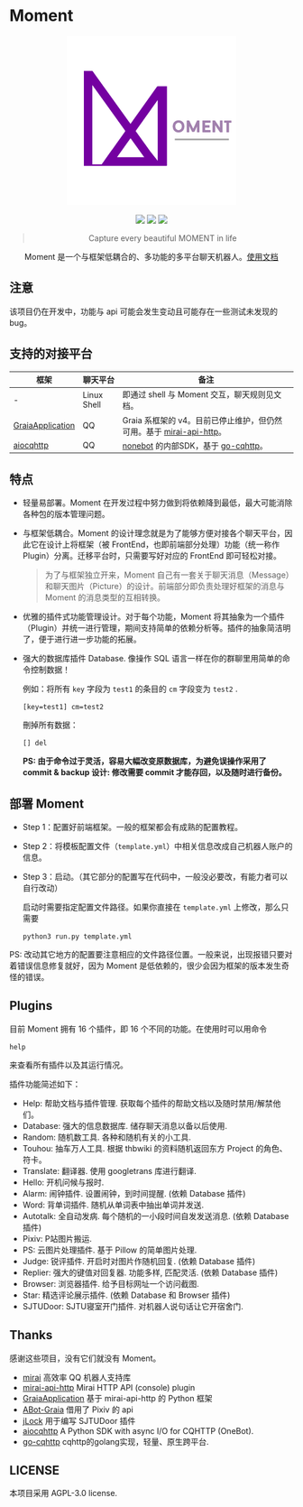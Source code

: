 # Moment

<div align="center">
<img src="logo/big_logo.png" width="300px">

![](https://img.shields.io/badge/python-3.6+-blue?style=for-the-badge&logo=python) ![](https://img.shields.io/badge/version-0.5dev-orange?style=for-the-badge&logo=dev.to) [![](https://img.shields.io/badge/docs-here-purple?style=for-the-badge&logo=jekyll)](http://192.144.230.76:9000/docs/)


> Capture every beautiful MOMENT in life

Moment 是一个与框架低耦合的、多功能的多平台聊天机器人。[使用文档](http://192.144.230.76:9000/docs/)

</div>

## 注意

该项目仍在开发中，功能与 api 可能会发生变动且可能存在一些测试未发现的 bug。

## 支持的对接平台

| 框架                                                         | 聊天平台    | 备注                                                         |
| ------------------------------------------------------------ | ----------- | ------------------------------------------------------------ |
| -                                                            | Linux Shell | 即通过 shell 与 Moment 交互，聊天规则见文档。                |
| [GraiaApplication](https://github.com/GraiaProject/Application) | QQ          | Graia 系框架的 v4。目前已停止维护，但仍然可用。基于 [mirai-api-http](https://github.com/project-mirai/mirai-api-http)。 |
| [aiocqhttp](https://github.com/nonebot/aiocqhttp)            | QQ          | [nonebot](https://github.com/nonebot/nonebot) 的内部SDK，基于 [go-cqhttp](https://github.com/Mrs4s/go-cqhttp)。 |



## 特点

- 轻量易部署。Moment 在开发过程中努力做到将依赖降到最低，最大可能消除各种包的版本管理问题。

- 与框架低耦合。Moment 的设计理念就是为了能够方便对接各个聊天平台，因此它在设计上将框架（被 FrontEnd，也即前端部分处理）功能（统一称作 Plugin）分离。迁移平台时，只需要写好对应的 FrontEnd 即可轻松对接。

  >  为了与框架独立开来，Moment 自己有一套关于聊天消息（Message）和聊天图片（Picture）的设计。前端部分即负责处理好框架的消息与 Moment 的消息类型的互相转换。

- 优雅的插件式功能管理设计。对于每个功能，Moment 将其抽象为一个插件（Plugin）并统一进行管理，期间支持简单的依赖分析等。插件的抽象简洁明了，便于进行进一步功能的拓展。

- 强大的数据库插件 Database. 像操作 SQL 语言一样在你的群聊里用简单的命令控制数据！

  例如：将所有 `key` 字段为 `test1` 的条目的 `cm` 字段变为 `test2` .

  ```
  [key=test1] cm=test2
  ```

  刪掉所有数据：

  ```
  [] del
  ```

  **PS: 由于命令过于灵活，容易大幅改变原数据库，为避免误操作采用了 commit & backup 设计: 修改需要 commit 才能存回，以及随时进行备份。**

## 部署 Moment

- Step 1：配置好前端框架。一般的框架都会有成熟的配置教程。

- Step 2：将模板配置文件（`template.yml`）中相关信息改成自己机器人账户的信息。

- Step 3：启动。（其它部分的配置写在代码中，一般没必要改，有能力者可以自行改动）

  启动时需要指定配置文件路径。如果你直接在 `template.yml` 上修改，那么只需要

  ```
  python3 run.py template.yml
  ```

  

PS: 改动其它地方的配置要注意相应的文件路径位置。一般来说，出现报错只要对着错误信息修复就好，因为 Moment 是低依赖的，很少会因为框架的版本发生奇怪的错误。

## Plugins

目前 Moment 拥有 16 个插件，即 16 个不同的功能。在使用时可以用命令

```
help
```

来查看所有插件以及其运行情况。

插件功能简述如下：

- Help: 帮助文档与插件管理. 获取每个插件的帮助文档以及随时禁用/解禁他们。
- Database: 强大的信息数据库. 储存聊天消息以备以后使用.
- Random: 随机数工具. 各种和随机有关的小工具.
- Touhou: 抽车万人工具. 根据 thbwiki 的资料随机返回东方 Project 的角色、符卡。
- Translate: 翻译器. 使用 googletrans 库进行翻译.
- Hello: 开机问候与报时.
- Alarm: 闹钟插件. 设置闹钟，到时间提醒. (依赖 Database 插件)
- Word: 背单词插件. 随机从单词表中抽出单词并发送.
- Autotalk: 全自动发病. 每个随机的一小段时间自发发送消息. (依赖 Database 插件)
- Pixiv: P站图片搬运.
- PS: 云图片处理插件. 基于 Pillow 的简单图片处理.
- Judge: 锐评插件. 开启时对图片作随机回复. (依赖 Database 插件)
- Replier: 强大的键值对回复器. 功能多样, 匹配灵活. (依赖 Database 插件)
- Browser: 浏览器插件. 给予目标网址一个访问截图.
- Star: 精选评论展示插件. (依赖 Database 和 Browser 插件)
- SJTUDoor: SJTU寝室开门插件. 对机器人说句话让它开宿舍门. 


## Thanks

感谢这些项目，没有它们就没有 Moment。

- [mirai](https://github.com/mamoe/mirai) 高效率 QQ 机器人支持库
- [mirai-api-http](https://github.com/project-mirai/mirai-api-http)  Mirai HTTP API (console) plugin
- [GraiaApplication](https://github.com/GraiaProject/Application)  基于 mirai-api-http 的 Python 框架
- [ABot-Graia](https://github.com/djkcyl/ABot-Graia)  借用了 Pixiv 的 api 
- [jLock](https://github.com/cmd2001/jLock)  用于编写 SJTUDoor 插件
- [aiocqhttp](https://github.com/nonebot/aiocqhttp)  A Python SDK with async I/O for CQHTTP (OneBot).
- [go-cqhttp](https://github.com/Mrs4s/go-cqhttp)  cqhttp的golang实现，轻量、原生跨平台.



## LICENSE

本项目采用 AGPL-3.0 license.



